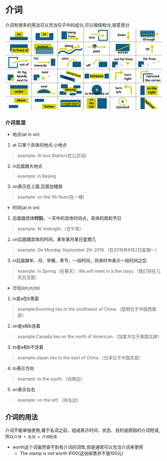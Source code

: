# 介词
介词有很多的用法可以充当句子中的成分,可以按结构分,按意思分
![介词结构图](img/prep_structure.png)
### 介词易混
* 地点(at in on)
1. at 只某个具体的地点,小地点
> example: At bus Station(在公交站)

2. in后面跟大地点
>example: in Beijing

3. on表示在上面,后面加楼层
>example: on the 1th floor(在一楼)

* 时间(at in on)
1. 后面跟具体**时刻**，一天中的具体时间点，具体的周和节日
>example: At midnight.（在午夜）

2. on后面跟具体的时间，某年某月某日星期几
>example: On Monday September 2th 2019.（在2019年9月2日星期一）

3. in后面跟年、月、早晚、季节，一段时间，将来时中表示一段时间之后
>example: In Spring（在春天）
We will meet in a few days.（我们将在几天后见面）

* 方位(on,in,to)
1. in是a在b里面
>example:Kunming lies in the southwest of China.（昆明位于中国西南部）

2. on是a和b连着
>example:Canada lies on the north of American.（加拿大位于美国北部）

3. to是a和b不连着
>example:Japan lies to the east of China.（日本位于中国东部）

4. to表示方向
>example: to the south.（向南边）

5. on表示左右
>example: on the left.（向左边）

## 介词的用法
介词不能单独使用,置于名词之前，组成表示时间、状态、目的或原因的介词短语,
所以`介词 + 名词 = 介词短语`
* worth这个词虽然查不到有介词的词性,但是通常可以充当介词来使用
    * The stamp is not worth ¥100(这张邮票并不值100元)
